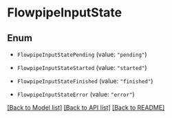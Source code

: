 # FlowpipeInputState

## Enum


* `FlowpipeInputStatePending` (value: `"pending"`)

* `FlowpipeInputStateStarted` (value: `"started"`)

* `FlowpipeInputStateFinished` (value: `"finished"`)

* `FlowpipeInputStateError` (value: `"error"`)


[[Back to Model list]](../README.md#documentation-for-models) [[Back to API list]](../README.md#documentation-for-api-endpoints) [[Back to README]](../README.md)


